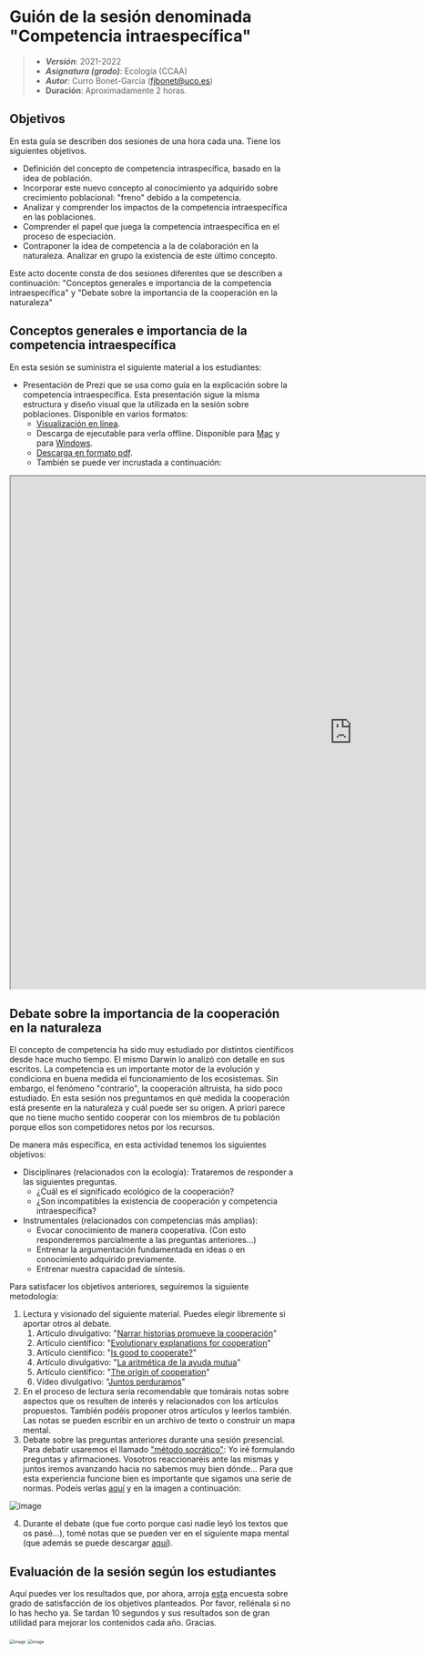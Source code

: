 # Guión de la sesión denominada "Competencia intraespecífica"


> + **_Versión_**: 2021-2022
> + **_Asignatura (grado)_**: Ecología (CCAA)
> + **_Autor_**: Curro Bonet-García (fjbonet@uco.es)
> + **Duración**: Aproximadamente 2 horas.



## Objetivos 

En esta guía se describen dos sesiones de una hora cada una. Tiene los siguientes objetivos. 

 + Definición del concepto de competencia intraspecífica, basado en la idea de población. 
 + Incorporar este nuevo concepto al conocimiento ya adquirido sobre crecimiento poblacional: "freno" debido a la competencia.
 + Analizar y comprender los impactos de la competencia intraespecífica en las poblaciones.
 + Comprender el papel que juega la competencia intraespecífica en el proceso de especiación.
 + Contraponer la idea de competencia a la de colaboración en la naturaleza. Analizar en grupo la existencia de este último concepto.

Este acto docente consta de dos sesiones diferentes que se describen a continuación: "Conceptos generales e importancia de la competencia intraespecífica" y "Debate sobre la importancia de la cooperación en la naturaleza"



 ## Conceptos generales e importancia de la competencia intraespecífica
En esta sesión se suministra el siguiente material a los estudiantes:
+ Presentación de Prezi que se usa como guía en la explicación sobre la competencia intraespecífica. Esta presentación sigue la misma estructura y diseño visual que la utilizada en la sesión sobre poblaciones. Disponible en varios formatos:
  + [Visualización en línea](https://prezi.com/view/uMq5KSdDiRNnSvBLlCpe).
  + Descarga de ejecutable para verla offline. Disponible para  [Mac](https://github.com/aprendiendo-cosas/Te_poblaciones_comp_intra_ecologia_ccaa/raw/main/presentacion/competencia_intraespecifica.zip) y para [Windows](https://github.com/aprendiendo-cosas/Te_poblaciones_comp_intra_ecologia_ccaa/raw/main/presentacion/competencia_intraespecifica.exe.zip).
  + [Descarga en formato pdf](https://github.com/aprendiendo-cosas/Te_poblaciones_comp_intra_ecologia_ccaa/raw/main/presentacion/competencia_intraespecifica.pdf).
  + También se puede ver incrustada a continuación:

<p><iframe src="https://prezi.com/view/uMq5KSdDiRNnSvBLlCpe/embed" width="1200" height="900"> </iframe></p>



## Debate sobre la importancia de la cooperación en la naturaleza



El concepto de competencia ha sido muy estudiado por distintos científicos desde hace mucho tiempo. El mismo Darwin lo analizó con detalle en sus escritos. La competencia es un importante motor de la evolución y condiciona en buena medida el funcionamiento de los ecosistemas. Sin embargo, el fenómeno "contrario", la cooperación altruista, ha sido poco estudiado. En esta sesión nos preguntamos en qué medida la cooperación está presente en la naturaleza y cuál puede ser su origen. A priori parece que no tiene mucho sentido cooperar con los miembros de tu población porque ellos son competidores netos por los recursos.

De manera más específica, en esta actividad tenemos los siguientes objetivos:

+ Disciplinares (relacionados con la ecología): Trataremos de responder a las siguientes preguntas.
  + ¿Cuál es el significado ecológico de la cooperación?
  + ¿Son incompatibles la existencia de cooperación y competencia intraespecífica?
+ Instrumentales (relacionados con competencias más amplias):
  + Evocar conocimiento de manera cooperativa. (Con esto responderemos parcialmente a las preguntas anteriores...)
  + Entrenar la argumentación fundamentada en ideas o en conocimiento adquirido previamente.
  + Entrenar nuestra capacidad de síntesis. 

Para satisfacer los objetivos anteriores, seguiremos la siguiente metodología:

1. Lectura y visionado del siguiente material. Puedes elegir libremente si aportar otros al debate.
   1. Artículo divulgativo: "[Narrar historias promueve la cooperación](https://github.com/aprendiendo-cosas/Te_poblaciones_comp_intra_ecologia_ccaa/raw/main/biblio_cooperacion/contadores_historias.pdf)"
   2. Artículo científico: "[Evolutionary explanations for cooperation](https://github.com/aprendiendo-cosas/Te_poblaciones_comp_intra_ecologia_ccaa/raw/main/biblio_cooperacion/evolutionary_explanations_cooperation.pdf)"
   3. Artículo científico: "[Is good to cooperate?](https://github.com/aprendiendo-cosas/Te_poblaciones_comp_intra_ecologia_ccaa/raw/main/biblio_cooperacion/is_good_cooperate.pdf)"
   4. Artículo divulgativo: "[La aritmética de la ayuda mutua](https://github.com/aprendiendo-cosas/Te_poblaciones_comp_intra_ecologia_ccaa/raw/main/biblio_cooperacion/la_aritmetica_ayuda_mutua.pdf)"
   5. Artículo científico: "[The origin of cooperation](https://github.com/aprendiendo-cosas/Te_poblaciones_comp_intra_ecologia_ccaa/raw/main/biblio_cooperacion/origin_cooperation.pdf)"
   6. Vídeo divulgativo: "[Juntos perduramos](https://youtu.be/ZRimz-60xGY)"
2. En el proceso de lectura sería recomendable que tomárais notas sobre aspectos que os resulten de interés y relacionados con los artículos propuestos. También podéis proponer otros artículos y leerlos también. Las notas se pueden escribir en un archivo de texto o construir un mapa mental.
3. Debate sobre las preguntas anteriores durante una sesión presencial. Para debatir usaremos el llamado ["método socrático"](https://es.wikipedia.org/wiki/M%C3%A9todo_socr%C3%A1tico): Yo iré formulando preguntas y afirmaciones. Vosotros reaccionaréis ante las mismas y juntos iremos avanzando hacia no sabemos muy bien dónde... Para que esta experiencia funcione bien es importante que sigamos una serie de normas. Podeís verlas [aquí](https://twitter.com/psicedum/status/1468516676303994888?s=21) y en la imagen a continuación:

![image](https://github.com/aprendiendo-cosas/Te_poblaciones_comp_intra_ecologia_ccaa/raw/main/presentacion/debate.jpg)

4. Durante el debate (que fue corto porque casi nadie leyó los textos que os pasé...), tomé notas que se pueden ver en el siguiente mapa mental (que además se puede descargar [aquí](https://github.com/aprendiendo-cosas/Te_poblaciones_comp_intra_ecologia_ccaa/raw/2020-2021/presentacion/debate_cooperacion.xmind)).







## Evaluación de la sesión según los estudiantes

Aquí puedes ver los resultados que, por ahora, arroja [esta](https://docs.google.com/forms/d/e/1FAIpQLScbCKaNkzzjV5bH0yek41FO-KS7LtLhT_ilITS_ZR0Z2XJyCA/viewform?usp=sf_link) encuesta sobre grado de satisfacción de los objetivos planteados. Por favor, rellénala si no lo has hecho ya. Se tardan 10 segundos y sus resultados son de gran utilidad para mejorar los contenidos cada año. Gracias.

<img src="https://github.com/aprendiendo-cosas/Te_poblaciones_comp_intra_ecologia_ccaa/raw/2021_2022/imagenes/cumplimiento_objetivos.png" alt="image" style="zoom:50%;" />

<img src="https://github.com/aprendiendo-cosas/Te_poblaciones_comp_intra_ecologia_ccaa/raw/2021_2022/imagenes/desempenio_profesor.png" alt="image" style="zoom:50%;" />